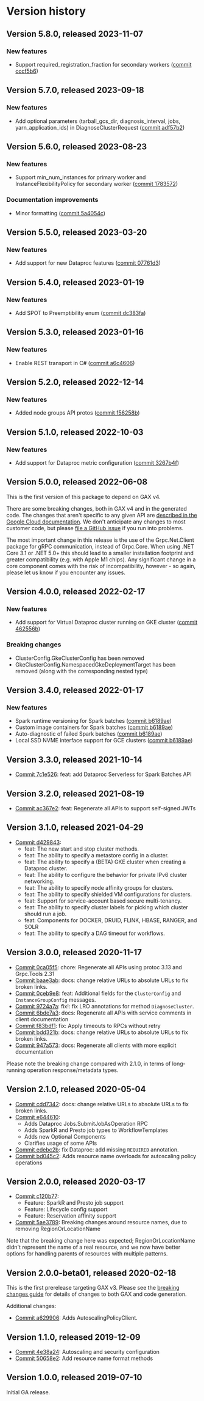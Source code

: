 # Version history

## Version 5.8.0, released 2023-11-07

### New features

- Support required_registration_fraction for secondary workers ([commit cccf5b6](https://github.com/googleapis/google-cloud-dotnet/commit/cccf5b636972ff9efa55d5af9032db957957f3a7))

## Version 5.7.0, released 2023-09-18

### New features

- Add optional parameters (tarball_gcs_dir, diagnosis_interval, jobs, yarn_application_ids) in DiagnoseClusterRequest ([commit adf57b2](https://github.com/googleapis/google-cloud-dotnet/commit/adf57b2465aec1a9c6d5d11559dc8ba34cdc45bb))

## Version 5.6.0, released 2023-08-23

### New features

- Support min_num_instances for primary worker and InstanceFlexibilityPolicy for secondary worker ([commit 1783572](https://github.com/googleapis/google-cloud-dotnet/commit/1783572f62de9ed84cb7b0bc44993d39f7cb30ce))

### Documentation improvements

- Minor formatting ([commit 5a4054c](https://github.com/googleapis/google-cloud-dotnet/commit/5a4054c983789e87cee928cf31fdc61483cecd29))

## Version 5.5.0, released 2023-03-20

### New features

- Add support for new Dataproc features ([commit 07761d3](https://github.com/googleapis/google-cloud-dotnet/commit/07761d32cd00a39cde860d3b4727c554c71946df))

## Version 5.4.0, released 2023-01-19

### New features

- Add SPOT to Preemptibility enum ([commit dc383fa](https://github.com/googleapis/google-cloud-dotnet/commit/dc383fa02bda1ba57739aa3a1e1df1204949e366))

## Version 5.3.0, released 2023-01-16

### New features

- Enable REST transport in C# ([commit a6c4606](https://github.com/googleapis/google-cloud-dotnet/commit/a6c46063bd961a9dadc728a780d66de772f28e71))

## Version 5.2.0, released 2022-12-14

### New features

- Added node groups API protos ([commit f56258b](https://github.com/googleapis/google-cloud-dotnet/commit/f56258b097d221feb3e7ee533acf2fff4d8cbfc1))

## Version 5.1.0, released 2022-10-03

### New features

- Add support for Dataproc metric configuration ([commit 3267b4f](https://github.com/googleapis/google-cloud-dotnet/commit/3267b4f1faa7c15ff21ef0708f3636e48283ca3d))

## Version 5.0.0, released 2022-06-08

This is the first version of this package to depend on GAX v4.

There are some breaking changes, both in GAX v4 and in the generated
code. The changes that aren't specific to any given API are [described in the Google Cloud
documentation](https://cloud.google.com/dotnet/docs/reference/help/breaking-gax4).
We don't anticipate any changes to most customer code, but please [file a
GitHub issue](https://github.com/googleapis/google-cloud-dotnet/issues/new/choose)
if you run into problems.

The most important change in this release is the use of the Grpc.Net.Client package
for gRPC communication, instead of Grpc.Core. When using .NET Core 3.1 or .NET 5.0+
this should lead to a smaller installation footprint and greater compatibility (e.g.
with Apple M1 chips). Any significant change in a core component comes with the risk
of incompatibility, however - so again, please let us know if you encounter any
issues.


## Version 4.0.0, released 2022-02-17

### New features

- Add support for Virtual Dataproc cluster running on GKE cluster ([commit 462556b](https://github.com/googleapis/google-cloud-dotnet/commit/462556ba2b46bd840da1198fe0bd4bfba6b13af1))

### Breaking changes

- ClusterConfig.GkeClusterConfig has been removed
- GkeClusterConfig.NamespacedGkeDeploymentTarget has been removed
  (along with the corresponding nested type)

## Version 3.4.0, released 2022-01-17

### New features

- Spark runtime versioning for Spark batches ([commit b6189ae](https://github.com/googleapis/google-cloud-dotnet/commit/b6189aeaa81e283d7eb9d0cd1652f5b594db2d0a))
- Custom image containers for Spark batches ([commit b6189ae](https://github.com/googleapis/google-cloud-dotnet/commit/b6189aeaa81e283d7eb9d0cd1652f5b594db2d0a))
- Auto-diagnostic of failed Spark batches ([commit b6189ae](https://github.com/googleapis/google-cloud-dotnet/commit/b6189aeaa81e283d7eb9d0cd1652f5b594db2d0a))
- Local SSD NVME interface support for GCE clusters ([commit b6189ae](https://github.com/googleapis/google-cloud-dotnet/commit/b6189aeaa81e283d7eb9d0cd1652f5b594db2d0a))
## Version 3.3.0, released 2021-10-14

- [Commit 7c1e526](https://github.com/googleapis/google-cloud-dotnet/commit/7c1e526): feat: add Dataproc Serverless for Spark Batches API

## Version 3.2.0, released 2021-08-19

- [Commit ac367e2](https://github.com/googleapis/google-cloud-dotnet/commit/ac367e2): feat: Regenerate all APIs to support self-signed JWTs

## Version 3.1.0, released 2021-04-29

- [Commit d429843](https://github.com/googleapis/google-cloud-dotnet/commit/d429843):
  - feat: The new start and stop cluster methods.
  - feat: The ability to specify a metastore config in a cluster.
  - feat: The ability to specify a (BETA) GKE cluster when creating a Dataproc cluster.
  - feat: The ability to configure the behavior for private IPv6 cluster networking.
  - feat: The ability to specify node affinity groups for clusters.
  - feat: The ability to specify shielded VM configurations for clusters.
  - feat: Support for service-account based secure multi-tenancy.
  - feat: The ability to specify cluster labels for picking which cluster should run a job.
  - feat: Components for DOCKER, DRUID, FLINK, HBASE, RANGER, and SOLR
  - feat: The ability to specify a DAG timeout for workflows.

## Version 3.0.0, released 2020-11-17

- [Commit 0ca05f5](https://github.com/googleapis/google-cloud-dotnet/commit/0ca05f5): chore: Regenerate all APIs using protoc 3.13 and Grpc.Tools 2.31
- [Commit baae3ab](https://github.com/googleapis/google-cloud-dotnet/commit/baae3ab): docs: change relative URLs to absolute URLs to fix broken links.
- [Commit 0ceb9e8](https://github.com/googleapis/google-cloud-dotnet/commit/0ceb9e8): feat: Additional fields for the `ClusterConfig` and `InstanceGroupConfig` messages.
- [Commit 9724a7a](https://github.com/googleapis/google-cloud-dotnet/commit/9724a7a): fix!: fix LRO annotations for method `DiagnoseCluster`.
- [Commit 6bde7a3](https://github.com/googleapis/google-cloud-dotnet/commit/6bde7a3): docs: Regenerate all APIs with service comments in client documentation
- [Commit f83bdf1](https://github.com/googleapis/google-cloud-dotnet/commit/f83bdf1): fix: Apply timeouts to RPCs without retry
- [Commit bdd321b](https://github.com/googleapis/google-cloud-dotnet/commit/bdd321b): docs: change relative URLs to absolute URLs to fix broken links.
- [Commit 947a573](https://github.com/googleapis/google-cloud-dotnet/commit/947a573): docs: Regenerate all clients with more explicit documentation

Please note the breaking change compared with 2.1.0, in terms of long-running operation response/metadata types.

## Version 2.1.0, released 2020-05-04

- [Commit cdd7342](https://github.com/googleapis/google-cloud-dotnet/commit/cdd7342): docs: change relative URLs to absolute URLs to fix broken links.
- [Commit e644610](https://github.com/googleapis/google-cloud-dotnet/commit/e644610):
  - Adds Dataproc Jobs.SubmitJobAsOperation RPC
  - Adds SparkR and Presto job types to WorkflowTemplates
  - Adds new Optional Components
  - Clarifies usage of some APIs 
- [Commit edebc2b](https://github.com/googleapis/google-cloud-dotnet/commit/edebc2b): fix Dataproc: add missing `REQUIRED` annotation.
- [Commit bd045c2](https://github.com/googleapis/google-cloud-dotnet/commit/bd045c2): Adds resource name overloads for autoscaling policy operations

## Version 2.0.0, released 2020-03-17

- [Commit c120b77](https://github.com/googleapis/google-cloud-dotnet/commit/c120b77):
  - Feature: SparkR and Presto job support
  - Feature: Lifecycle config support
  - Feature: Reservation affinity support
- [Commit 5ae3789](https://github.com/googleapis/google-cloud-dotnet/commit/5ae3789): Breaking changes around resource names, due to removing RegionOrLocationName

Note that the breaking change here was expected;
RegionOrLocationName didn't represent the name of a real resource,
and we now have better options for handling parents of resources with multiple patterns.

## Version 2.0.0-beta01, released 2020-02-18

This is the first prerelease targeting GAX v3. Please see the [breaking changes
guide](https://cloud.google.com/dotnet/docs/reference/help/breaking-gax2)
for details of changes to both GAX and code generation.

Additional changes:

- [Commit a629906](https://github.com/googleapis/google-cloud-dotnet/commit/a629906): Adds AutoscalingPolicyClient.

## Version 1.1.0, released 2019-12-09

- [Commit 4e38a24](https://github.com/googleapis/google-cloud-dotnet/commit/4e38a24): Autoscaling and security configuration
- [Commit 50658e2](https://github.com/googleapis/google-cloud-dotnet/commit/50658e2): Add resource name format methods

## Version 1.0.0, released 2019-07-10

Initial GA release.
